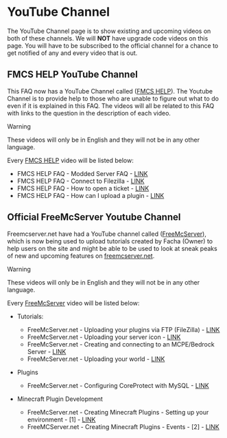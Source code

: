 # YouTube Channel

The YouTube Channel page is to show existing and upcoming videos on both of these channels. We will **NOT** have upgrade code videos on this page. You will have to be subscribed to the official channel for a chance to get notified of any and every video that is out.

## FMCS HELP YouTube Channel

This FAQ now has a YouTube Channel called \([FMCS HELP](https://www.youtube.com/channel/UChwYHiTiXOM6ub6NFidtWCg)\). The Youtube Channel is to provide help to those who are unable to figure out what to do even if it is explained in this FAQ. The videos will all be related to this FAQ with links to the question in the description of each video.

> [!WARNING]
> These videos will only be in English and they will not be in any other language.

Every [FMCS HELP](https://www.youtube.com/channel/UChwYHiTiXOM6ub6NFidtWCg) video will be listed below:

* FMCS HELP FAQ - Modded Server FAQ - [LINK](https://www.youtube.com/watch?v=Bt9MZMF8Vgo&t) 
* FMCS HELP FAQ - Connect to Filezilla - [LINK](https://www.youtube.com/watch?v=FSWeWP8tQPc) 
* FMCS HELP FAQ - How to open a ticket - [LINK](https://www.youtube.com/watch?v=FQzRRHaHMrI) 
* FMCS HELP FAQ - How can I upload a plugin - [LINK](https://www.youtube.com/watch?v=sufs4wQ0z9Y)


## Official FreeMcServer Youtube Channel

Freemcserver.net have had a YouTube channel called \([FreeMcServer](https://www.youtube.com/channel/UCw48-B-1frsEx96wNgDEPwA)\), which is now being used to upload tutorials created by Facha (Owner) to help users on the site and might be able to be used to look at sneak peaks of new and upcoming features on [freemcserver.net](https://freemcserver.net/).


> [!WARNING]
> These videos will only be in English and they will not be in any other language.

Every [FreeMcServer](https://www.youtube.com/channel/UCw48-B-1frsEx96wNgDEPwA) video will be listed below:

- Tutorials:
  - FreeMcServer.net - Uploading your plugins via FTP (FileZilla) - [LINK](https://youtu.be/QRldgu51qJg)
  - FreeMcServer.net - Uploading your server icon - [LINK](https://youtu.be/LterOPhiHUo)
  - FreeMcServer.net - Creating and connecting to an MCPE/Bedrock Server - [LINK](https://youtu.be/klOdZ0C6qps)
  - FreeMcServer.net - Uploading your world - [LINK](https://youtu.be/OxsWxDtcXkg)
	
- Plugins
  - FreeMcServer.net - Configuring CoreProtect with MySQL - [LINK](https://youtu.be/W5rKT3RAf2A)

- Minecraft Plugin Development
  - FreeMcServer.net - Creating Minecraft Plugins - Setting up your environment - [1] - [LINK](https://youtu.be/DamJdLUKe6w)
  - FreeMCServer.net - Creating Minecraft Plugins - Events - [2] - [LINK](https://youtu.be/sB0NBRySwn4)
